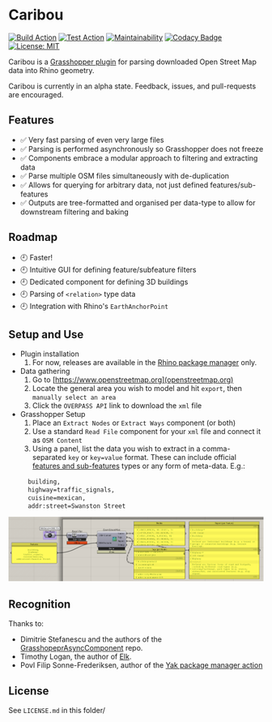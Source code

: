 # Caribou

[![Build Action](https://github.com/philipbelesky/Caribou/workflows/Build%20Grasshopper%20Plugin/badge.svg)](https://github.com/philipbelesky/Caribou/actions/workflows/dotnet-grasshopper.yml)
[![Test Action](https://github.com/philipbelesky/Caribou/workflows/Test%20Grasshopper%20Plugin/badge.svg)](https://github.com/philipbelesky/Caribou/actions/workflows/dotnet-tests.yml)
[![Maintainability](https://api.codeclimate.com/v1/badges/20e0e2fd92a1951ccb20/maintainability)](https://codeclimate.com/github/philipbelesky/Caribou/maintainability)
[![Codacy Badge](https://app.codacy.com/project/badge/Grade/6a5919298be744a2bc1018bd9e0ec1c2)](https://www.codacy.com/manual/philipbelesky/Caribou?utm_source=github.com&amp;utm_medium=referral&amp;utm_content=philipbelesky/GrasshopperBootstrap&amp;utm_campaign=Badge_Grade)
[![License: MIT](https://img.shields.io/badge/License-MIT-yellow.svg)](https://opensource.org/licenses/MIT)

Caribou is a [Grasshopper plugin](https://www.grasshopper3d.com/) for parsing downloaded Open Street Map data into Rhino geometry.

Caribou is currently in an alpha state. Feedback, issues, and pull-requests are encouraged.

## Features

- ✅ Very fast parsing of even very large files
- ✅ Parsing is performed asynchronously so Grasshopper does not freeze
- ✅ Components embrace a modular approach to filtering and extracting data
- ✅ Parse multiple OSM files simultaneously with de-duplication
- ✅ Allows for querying for arbitrary data, not just defined features/sub-features
- ✅ Outputs are tree-formatted and organised per data-type to allow for downstream filtering and baking

## Roadmap

- 🕘 Faster!
- 🕘 Intuitive GUI for defining feature/subfeature filters
- 🕘 Dedicated component for defining 3D buildings
- 🕘 Parsing of `<relation>` type data
- 🕘 Integration with Rhino's `EarthAnchorPoint`

## Setup and Use

- Plugin installation
  1. For now, releases are available in the [Rhino package manager](https://www.rhino3d.com/features/package-manager/) only.
- Data gathering
  1. Go to [https://www.openstreetmap.org](openstreetmap.org)
  2. Locate the general area you wish to model and hit `export`, then `manually select an area`
  3. Click the `OVERPASS API` link to download the `xml` file
- Grasshopper Setup
  1. Place an `Extract Nodes` or `Extract Ways` component (or both)
  2. Use a standard `Read File` component for your `xml` file and connect it as `OSM Content`
  3. Using a panel, list the data you wish to extract in a comma-separated `key` or `key=value` format. These can include official [features and sub-features](https://wiki.openstreetmap.org/wiki/Map_Features) types or any form of meta-data.  E.g.:
  ```
    building,
    highway=traffic_signals,
    cuisine=mexican,
    addr:street=Swanston Street
  ```

![Image of the definition setup](/assets/setup-v0.5.png)

## Recognition

Thanks to:

- Dimitrie Stefanescu and the authors of the [GrasshopeprAsyncComponent](https://github.com/specklesystems/GrasshopperAsyncComponent) repo.
- Timothy Logan, the author of [Elk](https://github.com/logant/Elk).
- Povl Filip Sonne-Frederiksen, author of the [Yak package manager action](https://github.com/pfmephisto/rhino-yak)

## License

See `LICENSE.md` in this folder/
